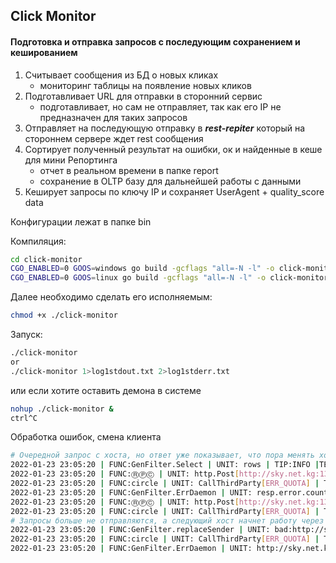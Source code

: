 ## Click Monitor
#### Подготовка и отправка запросов с последующим сохранением и кешированием


1) Считывает сообщения из БД о новых кликах
    - мониторинг таблицы на появление новых кликов
2) Подготавливает URL для отправки в сторонний сервис
    - подготавливает, но сам не отправляет, так как его IP не предназначен для таких запросов
3) Отправляет на последующую отправку в ***rest-repiter*** который на стороннем сервере ждет rest сообщения 
4) Сортирует полученный результат на ошибки, ок и найденные в кеше для мини Репортинга 
    - отчет в реальном времени в папке report
    - сохранение в OLTP базу для дальнейшей работы с данными
5) Кеширует запросы по ключу IP и сохраняет UserAgent + quality_score data

Конфигурации лежат в папке bin 

Компиляция:  
```sh
cd click-monitor
CGO_ENABLED=0 GOOS=windows go build -gcflags "all=-N -l" -o click-monitor.exe 
CGO_ENABLED=0 GOOS=linux go build -gcflags "all=-N -l" -o click-monitor
```

Далее необходимо сделать его исполняемым:
```sh
chmod +x ./click-monitor
```
Запуск:  
```sh
./click-monitor
or
./click-monitor 1>log1stdout.txt 2>log1stderr.txt
```
или если хотите оставить демона в системе
```sh
nohup ./click-monitor &
ctrl^C
```

Обработка ошибок, смена клиента
```sh
# Очередной запрос с хоста, но ответ уже показывает, что пора менять хост
2022-01-23 23:05:20 | FUNC:GenFilter.Select | UNIT: rows | TIP:INFO |TEXT: 【extract: 4】
2022-01-23 23:05:20 | FUNC:ⓇⓅⒸ | UNIT: http.Post[http://sky.net.kg:1333/rpc] | TIP:RESPONSE |TEXT: 【body:{"RespStatus":"200 OK","RespCode":200,"RespBody":"{\"success\":false,\"message\":\"You quota upgrade.\",\"request_id\":\"ueut\"}"}】
2022-01-23 23:05:20 | FUNC:circle | UNIT: CallThirdParty[ERR_QUOTA] | TIP:WARNING |TEXT: 【postbackService resp. Error [tip:QUOTA][host:https://api_host.io/api/json/ip/][sender:http://sky.net.kg:1333/rpc][ip:178.176.77.64]】
2022-01-23 23:05:20 | FUNC:GenFilter.ErrDaemon | UNIT: resp.error.counter | TIP:WARNING |TEXT: 【зарегистрировано ошибок:1|предел:2】
2022-01-23 23:05:20 | FUNC:ⓇⓅⒸ | UNIT: http.Post[http://sky.net.kg:1333/rpc] | TIP:RESPONSE |TEXT: 【[body:{"RespStatus":"200 OK","RespCode":200,"RespBody":"{\"success\":false,\"message\":\"You quota upgrade.\",\"request_id\":\"upMMI\"}"}]】
2022-01-23 23:05:20 | FUNC:circle | UNIT: CallThirdParty[ERR_QUOTA] | TIP:WARNING |TEXT: 【postbackService resp. Error [tip:QUOTA][host:https://api_host.io/api/json/ip/][sender:http://sky.net.kg:1333/rpc][ip:5.18.146.234]】
# Запросы больше не отправляются, а следующий хост начнет работу через 18 минут
2022-01-23 23:05:20 | FUNC:GenFilter.replaceSender | UNIT: bad:http://sky.net.kg:1333/rpc|next:http://sky.net.kg:1332/rpc | TIP:INFO |TEXT: 【sleep:18 minutes START】
2022-01-23 23:05:20 | FUNC:circle | UNIT: CallThirdParty[ERR_QUOTA] | TIP:WARNING |TEXT: 【запрос не был отправлен [tip:MOCK][resp: {0 0 2022-01-23 23:05:20.2689993 +0300 MSK m=+14160.765454301  Mozilla/5.0 (Linux; Android 10; HRY-LX1T) AppleWebKit/537.36 (KHTML, like Gecko) Chrome/97.0.4692.98 Mobile Safari/537.36】
2022-01-23 23:05:20 | FUNC:GenFilter.ErrDaemon | UNIT: http://sky.net.kg:1333/rpc | TIP:INFO |TEXT: 【IsMock:true (игнорируем ошибку)】
```

